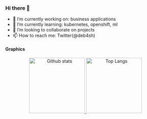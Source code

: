 ### Hi there 👋

- 🔭 I’m currently working on: business applications
- 🌱 I’m currently learning: kubernetes, openshift, ml
- 👯 I’m looking to collaborate on projects
- 📫 How to reach me: Twitter(@deb4sh)

#### Graphics

<p align="center">
  <a href="https://github.com/deB4SH">
    <img src="https://github-readme-stats.vercel.app/api?username=deB4SH&include_all_commits=true&count_private=true&show_icons=true&line_height=20&title_color=fff&icon_color=79ff97&text_color=9f9f9f&bg_color=151515"
         alt="Github stats" height="175">
  </a>
  <a href="https://github.com/deB4SH?tab=repositories">
    <img src="https://github-readme-stats.vercel.app/api/top-langs/?username=deB4SH&count_private=true&show_icons=true&line_height=20&title_color=fff&icon_color=79ff97&text_color=9f9f9f&bg_color=151515"
         alt="Top Langs" height="175">
  </a>
</p>

<!--
**deB4SH/deB4SH** is a ✨ _special_ ✨ repository because its `README.md` (this file) appears on your GitHub profile.

Here are some ideas to get you started:

- 🔭 I’m currently working on ...
- 🌱 I’m currently learning ...
- 👯 I’m looking to collaborate on ...
- 🤔 I’m looking for help with ...
- 💬 Ask me about ...
- 📫 How to reach me: ...
- 😄 Pronouns: ...
- ⚡ Fun fact: ...
-->
